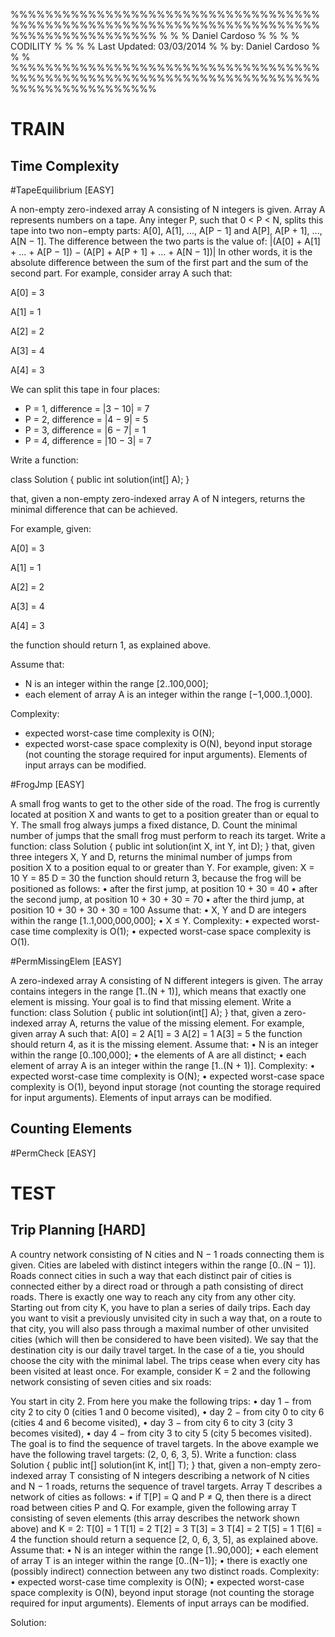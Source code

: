 %%%%%%%%%%%%%%%%%%%%%%%%%%%%%%%%%%%%%%%%%%%%%%%%%%%%%%%%%%%%%%%%%%%%%%%%%%%%%%%%%%%%%%%%%
%                                                                                       %
%                                    Daniel Cardoso                                     %
%                                                                                       %
%                                       CODILITY                                        %
%                                                                                       %
%                         Last Updated: 03/03/2014                                      %
%                                   by: Daniel Cardoso                                  %
%                                                                                       %
%%%%%%%%%%%%%%%%%%%%%%%%%%%%%%%%%%%%%%%%%%%%%%%%%%%%%%%%%%%%%%%%%%%%%%%%%%%%%%%%%%%%%%%%%

TRAIN
=====
Time Complexity
---------------

#TapeEquilibrium [EASY]

A non-empty zero-indexed array A consisting of N integers is given. Array A represents numbers on a tape.
Any integer P, such that 0 < P < N, splits this tape into two non−empty parts: A[0], A[1], ..., A[P − 1] and A[P], A[P + 1], ..., A[N − 1].
The difference between the two parts is the value of: |(A[0] + A[1] + ... + A[P − 1]) − (A[P] + A[P + 1] + ... + A[N − 1])|
In other words, it is the absolute difference between the sum of the first part and the sum of the second part.
For example, consider array A such that:

  A[0] = 3
  
  A[1] = 1
  
  A[2] = 2
  
  A[3] = 4
  
  A[4] = 3
  
  
We can split this tape in four places:

+	P = 1, difference = |3 − 10| = 7 
+	P = 2, difference = |4 − 9| = 5 
+	P = 3, difference = |6 − 7| = 1
+	P = 4, difference = |10 − 3| = 7 

Write a function:


class Solution { public int solution(int[] A); }

that, given a non-empty zero-indexed array A of N integers, returns the minimal difference that can be achieved.

For example, given:

  A[0] = 3
  
  A[1] = 1
  
  A[2] = 2
  
  A[3] = 4
  
  A[4] = 3
  
the function should return 1, as explained above.

Assume that:

+	N is an integer within the range [2..100,000];
+	each element of array A is an integer within the range [−1,000..1,000].

Complexity:

+	expected worst-case time complexity is O(N);
+	expected worst-case space complexity is O(N), beyond input storage (not counting the storage required for input arguments).
Elements of input arrays can be modified.

#FrogJmp [EASY]

A small frog wants to get to the other side of the road. The frog is currently located at position X and wants to get to a position greater than or equal to Y. The small frog always jumps a fixed distance, D.
Count the minimal number of jumps that the small frog must perform to reach its target.
Write a function:
class Solution { public int solution(int X, int Y, int D); }
that, given three integers X, Y and D, returns the minimal number of jumps from position X to a position equal to or greater than Y.
For example, given:
  X = 10
  Y = 85
  D = 30
the function should return 3, because the frog will be positioned as follows:
•	after the first jump, at position 10 + 30 = 40
•	after the second jump, at position 10 + 30 + 30 = 70
•	after the third jump, at position 10 + 30 + 30 + 30 = 100
Assume that:
•	X, Y and D are integers within the range [1..1,000,000,000];
•	X ≤ Y.
Complexity:
•	expected worst-case time complexity is O(1);
•	expected worst-case space complexity is O(1).

#PermMissingElem [EASY]

A zero-indexed array A consisting of N different integers is given. The array contains integers in the range [1..(N + 1)], which means that exactly one element is missing.
Your goal is to find that missing element.
Write a function:
class Solution { public int solution(int[] A); }
that, given a zero-indexed array A, returns the value of the missing element.
For example, given array A such that:
  A[0] = 2
  A[1] = 3
  A[2] = 1
  A[3] = 5
the function should return 4, as it is the missing element.
Assume that:
•	N is an integer within the range [0..100,000];
•	the elements of A are all distinct;
•	each element of array A is an integer within the range [1..(N + 1)].
Complexity:
•	expected worst-case time complexity is O(N);
•	expected worst-case space complexity is O(1), beyond input storage (not counting the storage required for input arguments).
Elements of input arrays can be modified.
	
Counting Elements
-----------------

#PermCheck [EASY]


TEST
====

Trip Planning [HARD]
--------------------

A country network consisting of N cities and N − 1 roads connecting them is given. Cities are labeled with distinct integers within the range [0..(N − 1)]. Roads connect cities in such a way that each distinct pair of cities is connected either by a direct road or through a path consisting of direct roads. There is exactly one way to reach any city from any other city.
Starting out from city K, you have to plan a series of daily trips. Each day you want to visit a previously unvisited city in such a way that, on a route to that city, you will also pass through a maximal number of other unvisited cities (which will then be considered to have been visited). We say that the destination city is our daily travel target.
In the case of a tie, you should choose the city with the minimal label. The trips cease when every city has been visited at least once.
For example, consider K = 2 and the following network consisting of seven cities and six roads:
 
You start in city 2. From here you make the following trips:
•	day 1 − from city 2 to city 0 (cities 1 and 0 become visited),
•	day 2 − from city 0 to city 6 (cities 4 and 6 become visited),
•	day 3 − from city 6 to city 3 (city 3 becomes visited),
•	day 4 − from city 3 to city 5 (city 5 becomes visited).
The goal is to find the sequence of travel targets. In the above example we have the following travel targets: (2, 0, 6, 3, 5).
Write a function:
class Solution { public int[] solution(int K, int[] T); }
that, given a non-empty zero-indexed array T consisting of N integers describing a network of N cities and N − 1 roads, returns the sequence of travel targets.
Array T describes a network of cities as follows:
•	if T[P] = Q and P ≠ Q, then there is a direct road between cities P and Q.
For example, given the following array T consisting of seven elements (this array describes the network shown above) and K = 2:
    T[0] = 1
    T[1] = 2
    T[2] = 3
    T[3] = 3
    T[4] = 2
    T[5] = 1
    T[6] = 4
the function should return a sequence [2, 0, 6, 3, 5], as explained above.
Assume that:
•	N is an integer within the range [1..90,000];
•	each element of array T is an integer within the range [0..(N−1)];
•	there is exactly one (possibly indirect) connection between any two distinct roads.
Complexity:
•	expected worst-case time complexity is O(N);
•	expected worst-case space complexity is O(N), beyond input storage (not counting the storage required for input arguments).
Elements of input arrays can be modified.

Solution:

